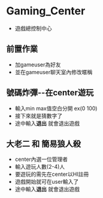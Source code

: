 # Gaming_Center
* 遊戲總控制中心
## 前置作業
* 加gameuser為好友
* 並在gameuser聊天室內修改暱稱


## 號碼炸彈--在center遊玩
* 輸入min max值空白分開 ex(0 100)
* 接下來就是猜數字了
* 途中輸入**退出** 就會退出遊戲

## 大老二 和 簡易狼人殺
* center內選一位管理者
* 輸入遊玩人數(2-4)人
* 要遊玩的需先在center以HI註冊
* 遊戲開始就可在user輸入了
* 途中輸入**退出** 就會退出遊戲
 
